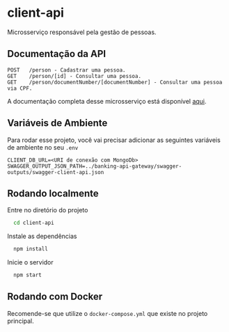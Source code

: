 
# client-api

Microsserviço responsável pela gestão de pessoas.


## Documentação da API

```http
POST   /person - Cadastrar uma pessoa.
GET    /person/[id] - Consultar uma pessoa.
GET    /person/documentNumber/[documentNumber] - Consultar uma pessoa via CPF.
```

A documentação completa desse microsserviço está disponível [aqui](https://documenter.getpostman.com/view/7620522/2s8ZDcyzdN#303fdcea-be84-4939-a5f0-29ac0aa49fde).
## Variáveis de Ambiente

Para rodar esse projeto, você vai precisar adicionar as seguintes variáveis de ambiente no seu `.env`

```env
CLIENT_DB_URL=<URI de conexão com MongoDb>
SWAGGER_OUTPUT_JSON_PATH=../banking-api-gateway/swagger-outputs/swagger-client-api.json
```


## Rodando localmente

Entre no diretório do projeto

```bash
  cd client-api
```

Instale as dependências

```bash
  npm install
```

Inicie o servidor

```bash
  npm start
```


## Rodando com Docker

Recomende-se que utilize o `docker-compose.yml` que existe no projeto principal.